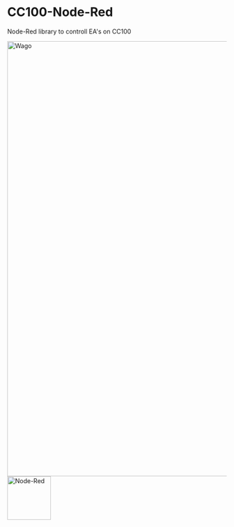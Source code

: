 # CC100-Node-Red
Node-Red library to controll EA's on CC100


<img src="https://raw.githubusercontent.com/Helmut-Saal/CC100-Node-Red/master/Analog.png?token=GHSAT0AAAAAABQV5VCJSRK6QKY7SBRNQB3GYTBEDFQ" alt="Wago" height="1000" lenght="1000" align="middle">
<img src="https://avatars3.githubusercontent.com/u/5375661?s=200&v=4" alt="Node-Red" height="100" align="middle">

